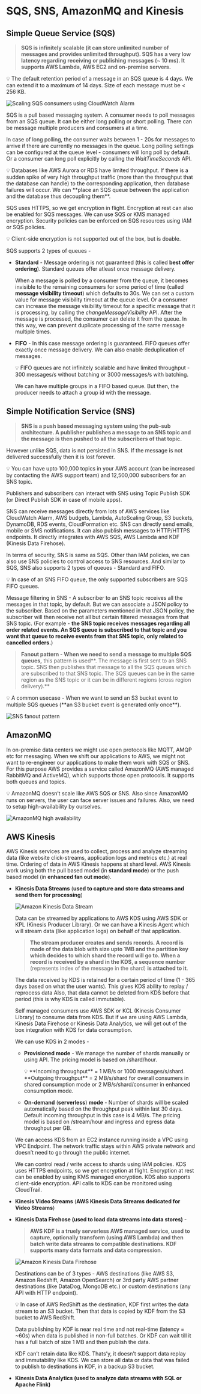 # SQS, SNS, AmazonMQ and Kinesis

## Simple Queue Service (SQS)

> **SQS is infinitely scalable (it can store unlimited number of messages and provides unlimited throughput). SQS has a very low latency regarding receiving or publishing messages (~ 10 ms). It supports AWS Lambda, AWS EC2 and on-premise servers.**
> 

<aside>
💡 The default retention period of a message in an SQS queue is 4 days. We can extend it to a maximum of 14 days. Size of each message must be < 256 KB.

</aside>

![Scaling SQS consumers using CloudWatch Alarm](./media/scaling-sqs-consumers-using-cloudwatch-alarms.png)

SQS is a pull based messaging system. A consumer needs to poll messages from an SQS queue. It can be either long polling or short polling. There can be message multiple producers and consumers at a time.

In case of long polling, the consumer waits between 1 - 20s for messages to arrive if there are currently no messages in the queue. Long polling settings can be configured at the queue level - consumers will long poll by default. Or a consumer can long poll explicitly by calling the *WaitTimeSeconds* API.

<aside>
💡 Databases like AWS Aurora or RDS have limited throughput. If there is a sudden spike of very high throughput traffic (more than the throughput that the database can handle) to the corresponding application, then database failures will occur. We can **place an SQS queue between the application and the database thus decoupling them**.

</aside>

SQS uses HTTPS, so we get encryption in flight. Encryption at rest can also be enabled for SQS messages. We can use SQS or KMS managed encryption. Security policies can be enforced on SQS resources using IAM or SQS policies.

<aside>
💡 Client-side encryption is not supported out of the box, but is doable.

</aside>

SQS supports 2 types of queues -

- **Standard** - Message ordering is not guaranteed (this is called **best offer ordering**). Standard queues offer atleast once message delivery.
    
    When a message is polled by a consumer from the queue, it becomes invisible to the remaining consumers for some period of time (called **message visibility timeout**) which defaults to 30s. We can set a custom value for message visibility timeout at the queue level. Or a consumer can increase the message visibility timeout for a specific message that it is processing, by calling the *changeMessageVisibility* API. After the message is processed, the consumer can delete it from the queue. In this way, we can prevent duplicate processing of the same message multiple times.
    
- **FIFO** - In this case message ordering is guaranteed. FIFO queues offer exactly once message delivery. We can also enable deduplication of messages.
    
    <aside>
    💡 FIFO queues are not infinitely scalable and have limited throughput - 300 messages/s without batching or 3000 messages/s with batching.
    
    </aside>
    
    We can have multiple groups in a FIFO based queue. But then, the producer needs to attach a group id with the message.
    

## Simple Notification Service (SNS)

> **SNS is a push based messaging system using the pub-sub architecture. A publisher publishes a message to an SNS topic and the message is then pushed to all the subscribers of that topic.**
> 

However unlike SQS, data is not persisted in SNS. If the message is not delivered successfully then it is lost forever.

<aside>
💡 You can have upto 100,000 topics in your AWS account (can be increased by contacting the AWS support team) and 12,500,000 subscribers for an SNS topic.

</aside>

Publishers and subscribers can interact with SNS using Topic Publish SDK (or Direct Publish SDK in case of mobile apps).

SNS can receive messages directly from lots of AWS services like CloudWatch Alarm, AWS budgets, Lambda, AutoScaling Group, S3 buckets, DynamoDB, RDS events, CloudFormation etc. SNS can directly send emails, mobile or SMS notifications. It can also publish messages to HTTP/HTTPS endpoints. It directly integrates with AWS SQS, AWS Lambda and KDF (Kinesis Data Firehose).

In terms of security, SNS is same as SQS. Other than IAM policies, we can also use SNS policies to control access to SNS resources. And similar to SQS, SNS also supports 2 types of queues - Standard and FIFO.

<aside>
💡 In case of an SNS FIFO queue, the only supported subscribers are SQS FIFO queues.

</aside>

Message filtering in SNS - A subscriber to an SNS topic receives all the messages in that topic, by default. But we can associate a JSON policy to the subscriber. Based on the parameters mentioned in that JSON policy, the subscriber will then receive not all but certain filtered messages from that SNS topic. (For example - **the SNS topic receives messages regarding all order related events. An SQS queue is subscribed to that topic and you want that queue to receive events from that SNS topic, only related to cancelled orders.**)

> **Fanout pattern - When we need to send a message to multiple SQS queues,** this pattern is used**. The message is first sent to an SNS topic. SNS then publishes that message to all the SQS queues which are subscribed to that SNS topic. The SQS queues can be in the same region as the SNS topic or it can be in different regions (cross region delivery).**
> 

<aside>
💡 A common usecase - When we want to send an S3 bucket event to multiple SQS queues (**an S3 bucket event is generated only once**).

</aside>

![SNS fanout pattern](./media/sns-fanout-pattern.png)

## AmazonMQ

In on-premise data centers we might use open protocols like MQTT, AMQP etc for messaging. When we shift our applications to AWS, we might not want to re-engineer our applications to make them work with SQS or SNS. For this purpose AWS provides a service called AmazonMQ (AWS managed RabbitMQ and ActiveMQ), which supports those open protocols. It supports both queues and topics.

<aside>
💡 AmazonMQ doesn’t scale like AWS SQS or SNS. Also since AmazonMQ runs on servers, the user can face server issues and failures. Also, we need to setup high-availability by ourselves.

</aside>

![AmazonMQ high availability](./media/amazonmq-high-availability.png)

## AWS Kinesis

AWS Kinesis services are used to collect, process and analyze streaming data (like website click-streams, application logs and metrics etc.) at real time. Ordering of data in AWS Kinesis happens at shard level. AWS Kinesis work using both the pull based model (in **standard mode**) or the push based model (in **enhanced fan out mode**).

- **Kinesis Data Streams** (**used to capture and store data streams and send them for processing**)
    
    ![Amazon Kinesis Data Stream](./media/kinesis-data-stream.png)
    
    Data can be streamed by applications to AWS KDS using AWS SDK or KPL (Kinesis Producer Library). Or we can have a Kinesis Agent which will stream data (like application logs) on behalf of that application.
    
    > **The stream producer creates and sends records. A record is made of the data blob with size upto 1MB and the partition key which decides to which shard the record will go to. When a record is received by a shard in the KDS, a** **sequence number** (represents index of the message in the shard) **is attached to it**.
    > 
    
    The data received by KDS is retained for a certain period of time (1 - 365 days based on what the user wants). This gives KDS ability to replay / reprocess data Also, that data cannot be deleted from KDS before that period (this is why KDS is called immutable).
    
    Self managed consumers use AWS SDK or KCL (Kinesis Consumer Library) to consume data from KDS. But if we are using AWS Lambda, Kinesis Data Firehose or Kinesis Data Analytics, we will get out of the box integration with KDS for data consumption.
    
    We can use KDS in 2 modes -
    
    - **Provisioned mode** - We manage the number of shards manually or using API. The pricing model is based on /shard/hour.
        
        <aside>
        💡 **Incoming throughput** = 1 MB/s or 1000 messages/s/shard.
        **Outgoing throughput** = 2 MB/s/shard for overall consumers in shared consumption mode or 2 MB/s/shard/consumer in enhanced consumption mode.
        
        </aside>
        
    - **On-demand** (**serverless**) **mode** - Number of shards will be scaled automatically based on the throughput peak within last 30 days. Default incoming throughput in this case is 4 MB/s. The pricing model is based on /stream/hour and ingress and egress data throughput per GB.
    
    We can access KDS from an EC2 instance running inside a VPC using VPC Endpoint. The network traffic stays within AWS private network and doesn’t need to go through the public internet.
    
    We can control read / write access to shards using IAM policies. KDS uses HTTPS endpoints, so we get encryption at flight. Encryption at rest can be enabled by using KMS managed encryption. KDS also supports client-side encryption. API calls to KDS can be monitored using CloudTrail.
    
- **Kinesis Video Streams** (**AWS Kinesis Data Streams dedicated for Video Streams**)
- **Kinesis Data Firehose (used to load data streams into data stores)** -
    
    > **AWS KDF is a truely serverless AWS managed service, used to capture, optionally transform (using AWS Lambda) and then batch write data streams to compatible destinations. KDF supports many data formats and data compression.**
    > 
    
    ![Amazon Kinesis Data Firehose](./media/kinesis-data-firehose.png)
    
    Destinations can be of 3 types - AWS destinations (like AWS S3, Amazon Redshift, Amazon OpenSearch) or  3rd party AWS partner destinations (like DataDog, MongoDB etc.) or custom destinations (any API with HTTP endpoint).
    
    <aside>
    💡 In case of AWS RedShift as the destination, KDF first writes the data stream to an S3 bucket. Then that data is copied by KDF from the S3 bucket to AWS RedShift.
    
    </aside>
    
    Data publishing by KDF is near real time and not real-time (latency = ~60s) when data is published in non-full batches. Or KDF can wait till it has a full batch of size 1 MB and then publish the data.
    
    KDF can’t retain data like KDS. Thats’y, it doesn’t support data replay and immutability like KDS. We can store all data or data that was failed to publish to destinations in KDF, in a backup S3 bucket.
    
- **Kinesis Data Analytics (used to analyze data streams with SQL or Apache Flink)**